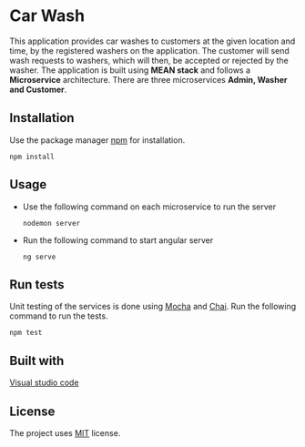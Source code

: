# Car Wash
This application provides car washes to customers at the given location and time, by the registered washers on the application. The customer will send wash 
requests to washers, which will then, be accepted or rejected by the washer.
The application is built using **MEAN stack** and follows a 
**Microservice** architecture. There are three microservices **Admin, Washer and Customer**.


## Installation

Use the package manager [npm](https://nodejs.org/en/download/) for installation.

```
npm install 
```
 
## Usage

- Use the following command on each microservice to run the server

  ```
  nodemon server
  ```

- Run the following command to start angular server 

  ```
  ng serve
  ```
## Run tests

Unit testing of the services is done using [Mocha](https://mochajs.org/) and [Chai](https://www.chaijs.com/).
Run the following command to run the tests.

```
npm test
```

  
## Built with 

[Visual studio code](https://code.visualstudio.com/)

## License

The project uses [MIT](https://choosealicense.com/licenses/mit/) license.
